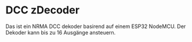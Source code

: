 # DCC zDecoder

Das ist ein NRMA DCC dekoder basirend auf einem ESP32 NodeMCU. Der Dekoder kann bis zu 16 Ausgänge ansteuern. 